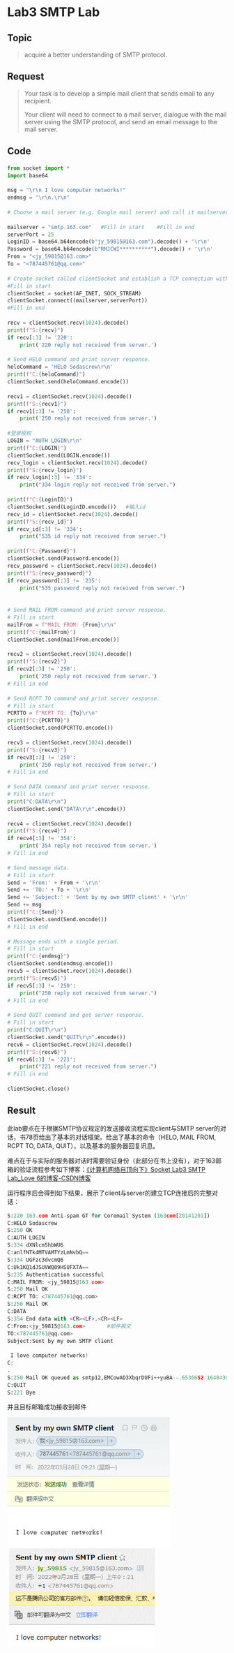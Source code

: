 # Lab3 SMTP Lab

## Topic



>  acquire a better understanding of SMTP protocol.

## Request

> Your task is to develop a simple mail client that sends email to any recipient.
>
> Your client will need to  connect to a mail server, dialogue with the mail server using the SMTP protocol, and send an email  message to the mail server. 

## Code

```python
from socket import *
import base64

msg = "\r\n I love computer networks!"
endmsg = "\r\n.\r\n"

# Choose a mail server (e.g. Google mail server) and call it mailserver

mailserver = "smtp.163.com"   #Fill in start    #Fill in end
serverPort = 25
LoginID = base64.b64encode(b"jy_59815@163.com").decode() + '\r\n'
Password = base64.b64encode(b"RMJCWI**********").decode() + '\r\n'
From = "<jy_59815@163.com>"
To = "<787445761@qq.com>"

# Create socket called clientSocket and establish a TCP connection with mailserver
#Fill in start 
clientSocket = socket(AF_INET, SOCK_STREAM)
clientSocket.connect((mailserver,serverPort))
#Fill in end

recv = clientSocket.recv(1024).decode()
print(f"S:{recv}")
if recv[:3] != '220':
    print('220 reply not received from server.')

# Send HELO command and print server response.
heloCommand = 'HELO Sodascrew\r\n'
print(f"C:{heloCommand}")
clientSocket.send(heloCommand.encode())

recv1 = clientSocket.recv(1024).decode()
print(f"S:{recv1}")
if recv1[:3] != '250':
    print('250 reply not received from server.')

#登录授权
LOGIN = "AUTH LOGIN\r\n"
print(f"C:{LOGIN}")
clientSocket.send(LOGIN.encode())
recv_login = clientSocket.recv(1024).decode()
print(f"S:{recv_login}")
if recv_login[:3] != '334':
    print("334 login reply not received from server.")

print(f"C:{LoginID}")
clientSocket.send(LoginID.encode())   #输入id
recv_id = clientSocket.recv(1024).decode()
print(f"S:{recv_id}")
if recv_id[:3] != '334':
    print("535 id reply not received from server.")

print(f"C:{Password}")
clientSocket.send(Password.encode())
recv_password = clientSocket.recv(1024).decode()
print(f"S:{recv_password}")
if recv_password[:3] != '235':
    print("535 password reply not received from server.")
        
    
# Send MAIL FROM command and print server response.
# Fill in start
mailFrom = f"MAIL FROM: {From}\r\n"
print(f"C:{mailFrom}")
clientSocket.send(mailFrom.encode())

recv2 = clientSocket.recv(1024).decode()
print(f"S:{recv2}")
if recv2[:3] != '250':
    print('250 reply not received from server.')
# Fill in end

# Send RCPT TO command and print server response. 
# Fill in start
PCRTTO = f"RCPT TO: {To}\r\n"
print(f"C:{PCRTTO}")
clientSocket.send(PCRTTO.encode())

recv3 = clientSocket.recv(1024).decode()
print(f"S:{recv3}")
if recv3[:3] != '250':
    print('250 reply not received from server.')
# Fill in end

# Send DATA command and print server response. 
# Fill in start
print("C:DATA\r\n")
clientSocket.send("DATA\r\n".encode())

recv4 = clientSocket.recv(1024).decode()
print(f"S:{recv4}")
if recv4[:3] != '354':
    print('354 reply not received from server.')
# Fill in end

# Send message data.
# Fill in start
Send = 'From:' + From + '\r\n'
Send += 'TO:' + To + '\r\n'
Send += 'Subject:' + 'Sent by my own SMTP client' + '\r\n'
Send += msg
print(f"C:{Send}")
clientSocket.send(Send.encode())
# Fill in end

# Message ends with a single period.
# Fill in start
print(f"C:{endmsg}")
clientSocket.send(endmsg.encode())
recv5 = clientSocket.recv(1024).decode()
print(f"S:{recv5}")
if recv5[:3] != '250':
    print("250 reply not received from server.")
# Fill in end

# Send QUIT command and get server response.
# Fill in start
print("C:QUIT\r\n")
clientSocket.send("QUIT\r\n".encode())
recv6 = clientSocket.recv(1024).decode()
print(f"S:{recv6}")
if recv6[:3] != '221':
    print("221 reply not received from server.")
# Fill in end

clientSocket.close()
```



## Result

此lab要点在于根据SMTP协议规定的发送接收流程实现client与SMTP server的对话，书78页给出了基本的对话框架。给出了基本的命令（HELO, MAIL FROM, RCPT TO, DATA, QUIT），以及基本的服务器回复讯息。

难点在于与实际的服务器对话时需要验证身份（此部分在书上没有），对于163邮箱的验证流程参考如下博客：[《计算机网络自顶向下》Socket Lab3 SMTP Lab_Love 6的博客-CSDN博客](https://blog.csdn.net/qq_37500516/article/details/120050400)

运行程序后会得到如下结果，展示了client与server的建立TCP连接后的完整对话：

```python 
S:220 163.com Anti-spam GT for Coremail System (163com[20141201])
C:HELO Sodascrew
S:250 OK
C:AUTH LOGIN
S:334 dXNlcm5hbWU6
C:anlfNTk4MTVAMTYzLmNvbQ==
S:334 UGFzc3dvcmQ6
C:Uk1KQ1dJSUVWQ09HSUFXTA==
S:235 Authentication successful
C:MAIL FROM: <jy_59815@163.com>
S:250 Mail OK
C:RCPT TO: <787445761@qq.com>
S:250 Mail OK
C:DATA
S:354 End data with <CR><LF>.<CR><LF>
C:From:<jy_59815@163.com>		#邮件报文
TO:<787445761@qq.com>
Subject:Sent by my own SMTP client

 I love computer networks!
C:
.
S:250 Mail OK queued as smtp12,EMCowAD3XbqrDUFi++yuBA--.65366S2 1648430509
C:QUIT
S:221 Bye
```

并且目标邮箱成功接收到邮件

![030de4093d16da5907456027ca45157](Lab3_SMTP_Lab.assets/a4b51c336259f65746040ce37afca54.png)![030de4093d16da5907456027ca45157](Lab3_SMTP_Lab.assets/030de4093d16da5907456027ca45157-16484317912953.png)

